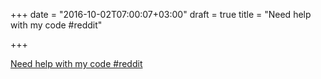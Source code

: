 +++
date = "2016-10-02T07:00:07+03:00"
draft = true
title = "Need help with my code  #reddit"

+++

<p><a href="https://t.co/kX1nw6T1nq">Need help with my code  #reddit</a></p>
